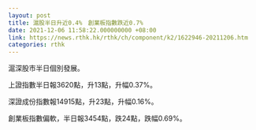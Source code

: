 ```yaml
---
layout: post
title: 滬股半日升近0.4%　創業板指數跌近0.7%
date: 2021-12-06 11:58:22.000000000 +08:00
link: https://news.rthk.hk/rthk/ch/component/k2/1622946-20211206.htm
categories: rthk
---
```


滬深股市半日個別發展。

上證指數半日報3620點，升13點，升幅0.37%。

深證成份指數報14915點，升23點，升幅0.16%。

創業板指數偏軟，半日報3454點，跌24點，跌幅0.69%。
